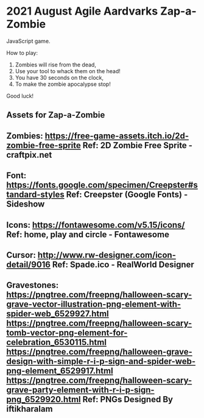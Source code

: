 # 2021 August Agile Aardvarks Zap-a-Zombie

JavaScript game.


How to play:

1. Zombies will rise from the dead,
2. Use your tool to whack them on the head!
3. You have 30 seconds on the clock,
4. To make the zombie apocalypse stop!

Good luck!

Assets for Zap-a-Zombie
------------------------------------------------------------------
Zombies:
https://free-game-assets.itch.io/2d-zombie-free-sprite
Ref:
2D Zombie Free Sprite - craftpix.net
------------------------------------------------------------------
Font:
https://fonts.google.com/specimen/Creepster#standard-styles
Ref:
Creepster (Google Fonts) - Sideshow
------------------------------------------------------------------
Icons:
https://fontawesome.com/v5.15/icons/
Ref:
home, play and circle - Fontawesome
------------------------------------------------------------------
Cursor:
http://www.rw-designer.com/icon-detail/9016
Ref:
Spade.ico - RealWorld Designer
------------------------------------------------------------------
Gravestones:
https://pngtree.com/freepng/halloween-scary-grave-vector-illustration-png-element-with-spider-web_6529927.html
https://pngtree.com/freepng/halloween-scary-tomb-vector-png-element-for-celebration_6530115.html
https://pngtree.com/freepng/halloween-grave-design-with-simple-r-i-p-sign-and-spider-web-png-element_6529917.html
https://pngtree.com/freepng/halloween-scary-grave-party-element-with-r-i-p-sign-png_6529920.html
Ref:
PNGs Designed By iftikharalam
------------------------------------------------------------------

